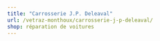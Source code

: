 ```yaml
---
title: "Carrosserie J.P. Deleaval"
url: /vetraz-monthoux/carrosserie-j-p-deleaval/
shop: réparation de voitures
---
```

